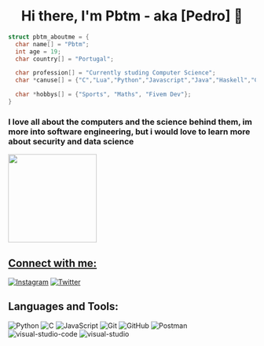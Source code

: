 <h1 align="center">Hi there, I'm Pbtm - aka [Pedro] 👋</h1>

```C
struct pbtm_aboutme = {
  char name[] = "Pbtm";
  int age = 19;
  char country[] = "Portugal";

  char profession[] = "Currently studing Computer Science";
  char *canuse[] = {"C","Lua","Python","Javascript","Java","Haskell","CSS","HTML"};

  char *hobbys[] = {"Sports", "Maths", "Fivem Dev"};
}
```
### I love all about the computers and the science behind them, im more into software engineering, but i would love to learn more about security and data science

<div>
    <a href="https://github.com/Pbtm999">
    <img align="center" height="180em" src="https://github-readme-stats-eight-orcin-18.vercel.app/api?username=Pbtm999&show_icons=true&theme=github_dark&include_all_commits=true&count_private=true"/>
</div>

## Connect with me:
[![Instagram](https://img.shields.io/badge/-Instagram-2A7BA0?style=plastic&logo=instagram)](https://www.instagram.com/pedro.b9_/)
[![Twitter](https://img.shields.io/badge/-Twitter-2A7BA0?style=plastic&logo=twitter)](https://twitter.com/pedroWP9)

## Languages and Tools:
![Python](https://img.shields.io/badge/-Python-F7DF1E?style=plastic&logo=python)
![C](https://img.shields.io/badge/-C-black?style=plastic&logo=c)
![JavaScript](https://img.shields.io/badge/-JavaScript-black?style=plastic&logo=javascript)
![Git](https://img.shields.io/badge/-Git-black?style=plastic&logo=git)
![GitHub](https://img.shields.io/badge/-GitHub-181717?style=plastic&logo=github)
![Postman](https://img.shields.io/badge/Postman-FF6C37?style=plastic&logo=Postman)
![visual-studio-code](https://img.shields.io/badge/VisualStudioCode-0078d7.svg?style=plastic&logo=visual-studio-code)
![visual-studio](https://img.shields.io/badge/VisualStudio-5C2D91.svg?style=plastic&logo=visual-studio)
